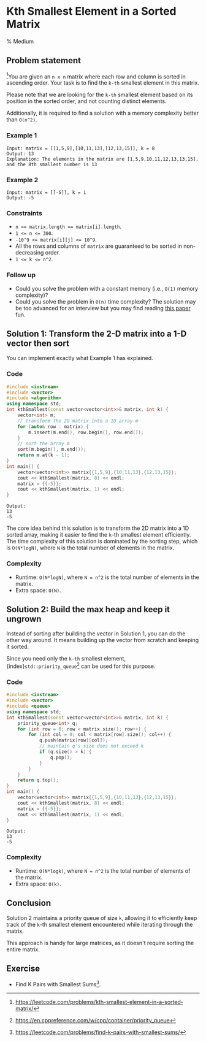 # Kth Smallest Element in a Sorted Matrix
% Medium 
## Problem statement

[^url]You are given an `n x n` matrix where each row and column is sorted in ascending order. Your task is to find the `k-th` smallest element in this matrix.

Please note that we are looking for the `k-th` smallest element based on its position in the sorted order, and not counting distinct elements.

Additionally, it is required to find a solution with a memory complexity better than `O(n^2)`. 

[^url]: https://leetcode.com/problems/kth-smallest-element-in-a-sorted-matrix/
### Example 1
```text
Input: matrix = [[1,5,9],[10,11,13],[12,13,15]], k = 8
Output: 13
Explanation: The elements in the matrix are [1,5,9,10,11,12,13,13,15], and the 8th smallest number is 13
```

### Example 2
```text
Input: matrix = [[-5]], k = 1
Output: -5
``` 

### Constraints

* `n == matrix.length == matrix[i].length`.
* `1 <= n <= 300`.
* `-10^9 <= matrix[i][j] <= 10^9`.
* All the rows and columns of `matrix` are guaranteed to be sorted in non-decreasing order.
* `1 <= k <= n^2`.
 

### Follow up

* Could you solve the problem with a constant memory (i.e., `O(1)` memory complexity)?
* Could you solve the problem in `O(n)` time complexity? The solution may be too advanced for an interview but you may find reading [this paper](http://www.cse.yorku.ca/~andy/pubs/X+Y.pdf) fun.

## Solution 1: Transform the 2-D matrix into a 1-D vector then sort

You can implement exactly what Example 1 has explained.

### Code

```cpp
#include <iostream>
#include <vector>
#include <algorithm>
using namespace std;
int kthSmallest(const vector<vector<int>>& matrix, int k) {
    vector<int> m;
    // transform the 2D matrix into a 1D array m
    for (auto& row : matrix) {
        m.insert(m.end(), row.begin(), row.end());
    }
    // sort the array m
    sort(m.begin(), m.end());
    return m.at(k - 1);
}
int main() {
    vector<vector<int>> matrix{{1,5,9},{10,11,13},{12,13,15}};
    cout << kthSmallest(matrix, 8) << endl;
    matrix = {{-5}};
    cout << kthSmallest(matrix, 1) << endl;
}
```
```text
Output:
13
-5
```

The core idea behind this solution is to transform the 2D matrix into a 1D sorted array, making it easier to find the `k`-th smallest element efficiently. The time complexity of this solution is dominated by the sorting step, which is `O(N*logN)`, where `N` is the total number of elements in the matrix.

### Complexity

* Runtime: `O(N*logN)`, where `N = n^2` is the total number of elements in the matrix.
* Extra space: `O(N)`.

## Solution 2: Build the max heap and keep it ungrown

Instead of sorting after building the vector in Solution 1, you can do the other way around. It means building up the vector from scratch and keeping it sorted. 

Since you need only the `k-th` smallest element, {index}`std::priority_queue`[^pq] can be used for this purpose.

[^pq]: https://en.cppreference.com/w/cpp/container/priority_queue

### Code
```cpp
#include <iostream>
#include <vector>
#include <queue>
using namespace std;
int kthSmallest(const vector<vector<int>>& matrix, int k) {
    priority_queue<int> q;
    for (int row = 0; row < matrix.size(); row++) {
        for (int col = 0; col < matrix[row].size(); col++) {
            q.push(matrix[row][col]);
            // maintain q's size does not exceed k
            if (q.size() > k) {
                q.pop();
            }
        }
    }
    return q.top();
}
int main() {
    vector<vector<int>> matrix{{1,5,9},{10,11,13},{12,13,15}};
    cout << kthSmallest(matrix, 8) << endl;
    matrix = {{-5}};
    cout << kthSmallest(matrix, 1) << endl;
}
```
```text
Output:
13
-5
```

### Complexity

* Runtime: `O(N*logk)`, where `N = n^2` is the total number of elements of the matrix.
* Extra space: `O(k)`.


## Conclusion

Solution 2 maintains a priority queue of size `k`, allowing it to efficiently keep track of the `k`-th smallest element encountered while iterating through the matrix. 

This approach is handy for large matrices, as it doesn't require sorting the entire matrix. 

<!-- ## Solution 3: Binary search

Since the matrix is somehow sorted, you can perform the binary search algorithm. 

But the criteria for the searching is not the value of the element `x` of interest; it is the number of elements that less than or equal to `x` must be exactly `k`. You can use {index}`std::upper_bound`[^upp] for this purpose.

[^upp]: https://en.cppreference.com/w/cpp/algorithm/upper_bound

### Code
```cpp
#include <iostream>
#include <vector>
#include <algorithm>
using namespace std;

//! @return the number of elements in the matrix less than or equal to x
int countLessOrEqual(const vector<vector<int>>& matrix, int x) {
    int count = 0;
    for (const auto& row : matrix) {
        // count the number of target elements in this sorted row
        count += upper_bound(row.begin(), row.end(), x) - row.begin();
    }
    return count;
}
int kthSmallest(vector<vector<int>>& matrix, int k) {   
    // the first element in the matrix
    int left = matrix.front().front();
    // the last element in the matrix
    int right = matrix.back().back();
    while (left <= right) {
        int mid = left + (right - left) / 2;
        if (countLessOrEqual(matrix, mid) >= k) {
            right = mid - 1;
        } else {
            left = mid + 1; 
        }
    }
    return left;
}
int main() {
    vector<vector<int>> matrix{{1,5,9},{10,11,13},{12,13,15}};
    cout << kthSmallest(matrix, 8) << endl;
    matrix = {{-5}};
    cout << kthSmallest(matrix, 1) << endl;
}
```
```text
Output:
13
-5
```

This solution utilizes binary search along with a counting mechanism to find the kth smallest element in a sorted matrix. The `countLessOrEqual` function counts the number of elements less than or equal to a given value `x` in the matrix, leveraging the fact that each row in the matrix is sorted. 

The `kthSmallest` function then utilizes binary search to find the smallest value `mid` such that the number of elements less than or equal to `mid` is greater than or equal to `k`. 

This approach effectively narrows down the search space by iteratively adjusting the search range based on the count of elements, ultimately identifying the kth smallest element efficiently.

### Complexity

1. In each iteration of the binary search, the `countLessOrEqual` function is called. This function iterates through each row of the matrix and performs an `upper_bound` operation on that row. The `upper_bound` operation has a time complexity of `O(logn)` for each row, where `n` is the number of elements in a row. The worst-case time complexity of the `countLessOrEqual` function is `O(n*logn)` for a single call.

2. In the binary search, the search range is continuously halved with each iteration. Therefore, the number of binary search iterations required to converge to the final answer is `O(log(max-min))`, where `max` and `min` are the maximum and minimum possible values in the matrix.

3. Combining the above points, the overall time complexity of the `kthSmallest` function is `O(log(max-min)) * O(n*logn)`.

In summary:

* Runtime: `O(n*logn*log(max -min))`, where `n` is the number of rows/columns of the matrix, `max` and `min` are the maximum and minimum possible values in the matrix.
* Extra space: `O(1)`. -->

## Exercise
- Find K Pairs with Smallest Sums[^ex].

[^ex]: https://leetcode.com/problems/find-k-pairs-with-smallest-sums/